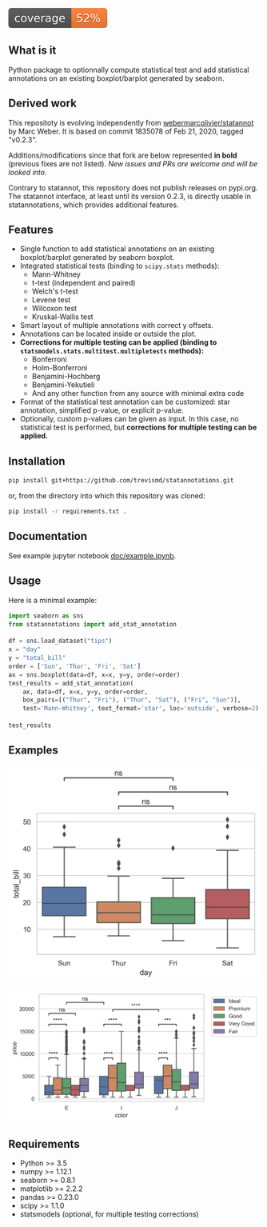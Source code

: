 ![coverage](./coverage.svg)

## What is it

Python package to optionnally compute statistical test and add statistical
annotations on an existing boxplot/barplot generated by seaborn.

## Derived work

This repositoty is evolving independently from
[webermarcolivier/statannot](https://github.com/webermarcolivier/statannot)
by Marc Weber. It is based on commit 1835078 of Feb 21, 2020, tagged "v0.2.3".

Additions/modifications since that fork are below represented **in bold** 
(previous fixes are not listed). *New issues and PRs are welcome and will be 
looked into.*

Contrary to statannot, this repository does not publish releases on pypi.org.
The statannot interface, at least until its version 0.2.3, is directly usable in
statannotations, which provides additional features.

## Features

- Single function to add statistical annotations on an existing boxplot/barplot
  generated by seaborn boxplot.
- Integrated statistical tests (binding to `scipy.stats` methods):
    - Mann-Whitney
    - t-test (independent and paired)
    - Welch's t-test
    - Levene test
    - Wilcoxon test
    - Kruskal-Wallis test
- Smart layout of multiple annotations with correct y offsets.
- Annotations can be located inside or outside the plot.
- **Corrections for multiple testing can be applied
  (binding to `statsmodels.stats.multitest.multipletests` methods):**
    - Bonferroni
    - Holm-Bonferroni
    - Benjamini-Hochberg
    - Benjamini-Yekutieli
    - And any other function from any source with minimal extra code
- Format of the statistical test annotation can be customized:
      star annotation, simplified p-value, or explicit p-value.
- Optionally, custom p-values can be given as input.
      In this case, no statistical test is performed, but **corrections for
      multiple testing can be applied.**

## Installation

```bash
pip install git+https://github.com/trevismd/statannotations.git
```
or, from the directory into which this repository was cloned:

```bash
pip install -r requirements.txt .
```

## Documentation

See example jupyter notebook [doc/example.ipynb](`doc/example.ipynb).

## Usage

Here is a minimal example:

```python
import seaborn as sns
from statannotations import add_stat_annotation

df = sns.load_dataset("tips")
x = "day"
y = "total_bill"
order = ['Sun', 'Thur', 'Fri', 'Sat']
ax = sns.boxplot(data=df, x=x, y=y, order=order)
test_results = add_stat_annotation(
    ax, data=df, x=x, y=y, order=order,
    box_pairs=[("Thur", "Fri"), ("Thur", "Sat"), ("Fri", "Sun")],
    test='Mann-Whitney', text_format='star', loc='outside', verbose=2)

test_results
```

## Examples

![Example 1](doc/example_non-hue_outside.png)

![Example 2](doc/example_hue_layout.png)

## Requirements

+ Python >= 3.5
+ numpy >= 1.12.1
+ seaborn >= 0.8.1
+ matplotlib >= 2.2.2
+ pandas >= 0.23.0
+ scipy >= 1.1.0
+ statsmodels (optional, for multiple testing corrections)
